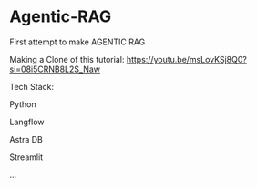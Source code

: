 # Agentic-RAG
First attempt to make AGENTIC RAG


Making a Clone of this tutorial: https://youtu.be/msLovKSj8Q0?si=08i5CRNB8L2S_Naw


Tech Stack:

Python

Langflow

Astra DB

Streamlit

...
